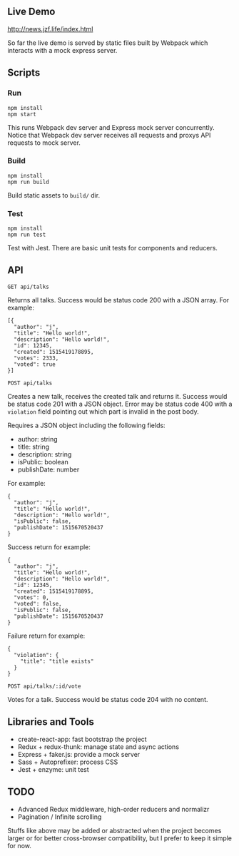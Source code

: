## Live Demo

http://news.jzf.life/index.html

So far the live demo is served by static files built by Webpack which interacts with a mock express server.

## Scripts

### Run

```
npm install
npm start
```
This runs Webpack dev server and Express mock server concurrently. Notice that Webpack dev server receives all requests and proxys API requests to mock server.

### Build

```
npm install
npm run build
```
Build static assets to `build/` dir.

### Test

```
npm install
npm run test
```
Test with Jest. There are basic unit tests for components and reducers.

## API

```
GET api/talks
```
Returns all talks. Success would be status code 200 with a JSON array. For example:

```
[{
  "author": "j",
  "title": "Hello world!",
  "description": "Hello world!",
  "id": 12345,
  "created": 1515419178895,
  "votes": 2333,
  "voted": true
}]
```

```
POST api/talks
```
Creates a new talk, receives the created talk and returns it. Success would be status code 201 with a JSON object. Error may be status code 400 with a `violation` field pointing out which part is invalid in the post body.

Requires a JSON object including the following fields:
- author: string
- title: string
- description: string
- isPublic: boolean
- publishDate: number

For example:
```
{
  "author": "j",
  "title": "Hello world!",
  "description": "Hello world!",
  "isPublic": false,
  "publishDate": 1515670520437
}
```

Success return for example:
```
{
  "author": "j",
  "title": "Hello world!",
  "description": "Hello world!",
  "id": 12345,
  "created": 1515419178895,
  "votes": 0,
  "voted": false,
  "isPublic": false,
  "publishDate": 1515670520437
}
```

Failure return for example:
```
{
  "violation": {
    "title": "title exists"
  }
}
```

```
POST api/talks/:id/vote
```
Votes for a talk. Success would be status code 204 with no content.

## Libraries and Tools

- create-react-app: fast bootstrap the project
- Redux + redux-thunk: manage state and async actions
- Express + faker.js: provide a mock server
- Sass + Autoprefixer: process CSS
- Jest + enzyme: unit test

## TODO

- Advanced Redux middleware, high-order reducers and normalizr
- Pagination / Infinite scrolling

Stuffs like above may be added or abstracted when the project becomes larger or for better cross-browser compatibility, but I prefer to keep it simple for now.
